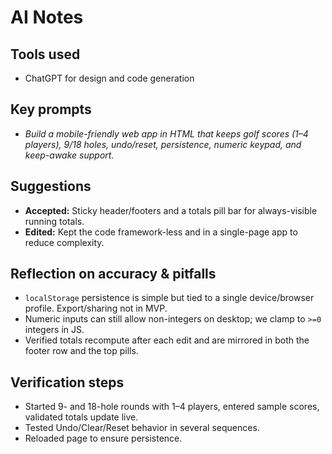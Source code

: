 # AI Notes

## Tools used
- ChatGPT for design and code generation

## Key prompts
- *Build a mobile-friendly web app in HTML that keeps golf scores (1–4 players), 9/18 holes, undo/reset, persistence, numeric keypad, and keep-awake support.*

## Suggestions
- **Accepted:** Sticky header/footers and a totals pill bar for always-visible running totals.
- **Edited:** Kept the code framework-less and in a single-page app to reduce complexity.

## Reflection on accuracy & pitfalls
- `localStorage` persistence is simple but tied to a single device/browser profile. Export/sharing not in MVP.
- Numeric inputs can still allow non-integers on desktop; we clamp to `>=0` integers in JS.
- Verified totals recompute after each edit and are mirrored in both the footer row and the top pills.

## Verification steps
- Started 9- and 18-hole rounds with 1–4 players, entered sample scores, validated totals update live.
- Tested Undo/Clear/Reset behavior in several sequences.
- Reloaded page to ensure persistence.
